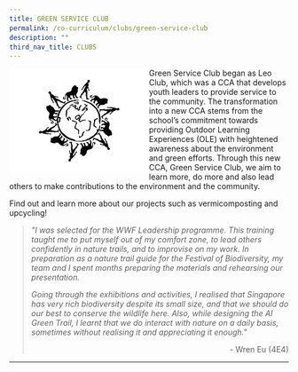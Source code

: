 ```yaml
---
title: GREEN SERVICE CLUB
permalink: /co-curriculum/clubs/green-service-club
description: ""
third_nav_title: CLUBS
---
```

<img style="width: 50%;" src="images/AI%20Green%20Service%20Club%20Logo.jpg" align = "left"/>
<p>Green Service Club began as Leo Club, which was a CCA that develops youth leaders to provide service to the community. The transformation into a new CCA stems from the school&rsquo;s commitment towards providing Outdoor Learning Experiences (OLE) with heightened awareness about the environment and green efforts. Through this new CCA, Green Service Club, we aim to learn more, do more and also lead others to make contributions to the environment and the community.</p>
<p>Find out and learn more about our projects such as vermicomposting and upcycling!</p>
<blockquote>
<p><em>"I was selected for the WWF Leadership programme. This training taught me to put myself out of my comfort zone, to lead others confidently in nature trails, and to improvise on my work. In preparation as a nature trail guide for the Festival of Biodiversity, my team and I spent months preparing the materials and rehearsing our presentation.&nbsp;</em></p>
<p><em>Going through the exhibitions and activities, I realised that Singapore has very rich biodiversity despite its small size, and that we should do our best to conserve the wildlife here. Also, while designing the AI Green Trail, I learnt that we do interact with nature on a daily basis, sometimes without realising it and appreciating it enough."</em></p>
<p style="text-align: right;">- Wren Eu (4E4)</p>
</blockquote>
<hr />